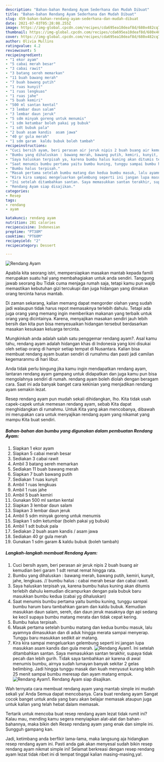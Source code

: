 ```yaml
---
description: "Bahan-bahan Rendang Ayam Sederhana dan Mudah Dibuat"
title: "Bahan-bahan Rendang Ayam Sederhana dan Mudah Dibuat"
slug: 459-bahan-bahan-rendang-ayam-sederhana-dan-mudah-dibuat
date: 2021-07-03T05:28:08.255Z
image: https://img-global.cpcdn.com/recipes/cda695ea10deaf8d/680x482cq70/rendang-ayam-foto-resep-utama.jpg
thumbnail: https://img-global.cpcdn.com/recipes/cda695ea10deaf8d/680x482cq70/rendang-ayam-foto-resep-utama.jpg
cover: https://img-global.cpcdn.com/recipes/cda695ea10deaf8d/680x482cq70/rendang-ayam-foto-resep-utama.jpg
author: Olivia Mullins
ratingvalue: 4.2
reviewcount: 5
recipeingredient:
- "1 ekor ayam"
- "5 cabai merah besar"
- "3 cabai rawit"
- "3 batang sereh memarkan"
- "11 buah bawang merah"
- "7 buah bawang putih"
- "1 ruas kunyit"
- "1 ruas lengkuas"
- "1 ruas jahe"
- "5 buah kemiri"
- "500 ml santan kental"
- "3 lembar daun salam"
- "3 lembar daun jeruk"
- "5 sdm minyak goreng untuk menumis"
- "1 sdm ketumbar boleh pakai yg bubuk"
- "1 sdt bubuk pala"
- "2 buah asam kandis  asam jawa"
- "40 gr gula merah"
- "1 sdm garam  kaldu bubuk boleh tambah"
recipeinstructions:
- "Cuci bersih ayam, beri perasan air jeruk nipis 2 buah buang air kemudian beri garam 1 sdt remat remat hingga rata."
- "Bumbu yang dihaluskan : bawang merah, bawang putih, kemiri, kunyit, jahe, lengkuas. // bumbu halus : cabai merah besar dan cabai rawit."
- "Saya haluskan terpisah ya, karena bumbu halus kuning akan ditumis terlebih dahulu kemudian dicampurkan dengan pala bubuk baru masukkan bumbu kedua (cabai yg dihaluskan)"
- "Saat menumis bumbu pertama yaitu bumbu kuning, tunggu sampai bumbu harum baru tambahkan garam dan kaldu bubuk. Kemudian masukkan daun salam, sereh, dan daun jeruk masaknya dgn api sedang ke kecil supaya bumbu matang merata dan tidak cepat kering."
- "Bumbu halus terpisah."
- "Masak pertama setelah bumbu matang dan kedua bumbu masuk, lalu ayamnya dimasukkan dan di aduk hingga merata sampai menyerap. Tunggu baru masukkan sedikit air matang."
- "Kira kira sampai mengeluarkan gelembung seperti ini jangan lupa masukkan asam kandis dan gula merah."
- "Ini setelah ditambahkan santan. Saya memasukkan santan terakhir, supaya tidak pecah dan lebih gurih. Tidak saya tambahkan air karena di awal menumis bumbu, airnya sudah lumayan banyak sekitar 2 gelas belimbing. Jadi hingga tunggu masak dan kuah menyusut kurang lebih 25 menit sampai bumbu meresap dan ayam matang empuk."
- "Rendang Ayam siap disajikan."
categories:
- Resep
tags:
- rendang
- ayam

katakunci: rendang ayam 
nutrition: 281 calories
recipecuisine: Indonesian
preptime: "PT38M"
cooktime: "PT60M"
recipeyield: "2"
recipecategory: Dessert

---
```



![Rendang Ayam](https://img-global.cpcdn.com/recipes/cda695ea10deaf8d/680x482cq70/rendang-ayam-foto-resep-utama.jpg)

Apabila kita seorang istri, mempersiapkan masakan mantab kepada famili merupakan suatu hal yang membahagiakan untuk anda sendiri. Tanggung jawab seorang ibu Tidak cuma menjaga rumah saja, tetapi kamu pun wajib memastikan kebutuhan gizi tercukupi dan juga hidangan yang dimakan orang tercinta harus mantab.

Di zaman  sekarang, kalian memang dapat mengorder olahan yang sudah jadi walaupun tidak harus repot memasaknya terlebih dahulu. Tetapi ada juga orang yang memang ingin memberikan makanan yang terbaik untuk orang yang dicintainya. Karena, menyajikan masakan sendiri jauh lebih bersih dan kita pun bisa menyesuaikan hidangan tersebut berdasarkan masakan kesukaan keluarga tercinta. 



Mungkinkah anda adalah salah satu penggemar rendang ayam?. Asal kamu tahu, rendang ayam adalah hidangan khas di Indonesia yang kini disukai oleh setiap orang di hampir setiap tempat di Nusantara. Kalian bisa membuat rendang ayam buatan sendiri di rumahmu dan pasti jadi camilan kegemaranmu di hari libur.

Anda tidak perlu bingung jika kamu ingin mendapatkan rendang ayam, lantaran rendang ayam gampang untuk didapatkan dan juga kamu pun bisa mengolahnya sendiri di rumah. rendang ayam boleh diolah dengan beragam cara. Saat ini ada banyak banget cara kekinian yang menjadikan rendang ayam semakin lezat.

Resep rendang ayam pun mudah sekali dihidangkan, lho. Kita tidak usah capek-capek untuk memesan rendang ayam, sebab Kita dapat menghidangkan di rumahmu. Untuk Kita yang akan mencobanya, dibawah ini merupakan cara untuk menyajikan rendang ayam yang nikamat yang mampu Kita buat sendiri.

<!--inarticleads1-->

##### Bahan-bahan dan bumbu yang digunakan dalam pembuatan Rendang Ayam:

1. Siapkan 1 ekor ayam
1. Siapkan 5 cabai merah besar
1. Sediakan 3 cabai rawit
1. Ambil 3 batang sereh memarkan
1. Sediakan 11 buah bawang merah
1. Siapkan 7 buah bawang putih
1. Sediakan 1 ruas kunyit
1. Ambil 1 ruas lengkuas
1. Ambil 1 ruas jahe
1. Ambil 5 buah kemiri
1. Gunakan 500 ml santan kental
1. Siapkan 3 lembar daun salam
1. Siapkan 3 lembar daun jeruk
1. Ambil 5 sdm minyak goreng untuk menumis
1. Siapkan 1 sdm ketumbar (boleh pakai yg bubuk)
1. Ambil 1 sdt bubuk pala
1. Sediakan 2 buah asam kandis / asam jawa
1. Sediakan 40 gr gula merah
1. Gunakan 1 sdm garam &amp; kaldu bubuk (boleh tambah)




<!--inarticleads2-->

##### Langkah-langkah membuat Rendang Ayam:

1. Cuci bersih ayam, beri perasan air jeruk nipis 2 buah buang air kemudian beri garam 1 sdt remat remat hingga rata.
1. Bumbu yang dihaluskan : bawang merah, bawang putih, kemiri, kunyit, jahe, lengkuas. // bumbu halus : cabai merah besar dan cabai rawit.
1. Saya haluskan terpisah ya, karena bumbu halus kuning akan ditumis terlebih dahulu kemudian dicampurkan dengan pala bubuk baru masukkan bumbu kedua (cabai yg dihaluskan)
1. Saat menumis bumbu pertama yaitu bumbu kuning, tunggu sampai bumbu harum baru tambahkan garam dan kaldu bubuk. Kemudian masukkan daun salam, sereh, dan daun jeruk masaknya dgn api sedang ke kecil supaya bumbu matang merata dan tidak cepat kering.
1. Bumbu halus terpisah.
1. Masak pertama setelah bumbu matang dan kedua bumbu masuk, lalu ayamnya dimasukkan dan di aduk hingga merata sampai menyerap. Tunggu baru masukkan sedikit air matang.
1. Kira kira sampai mengeluarkan gelembung seperti ini jangan lupa masukkan asam kandis dan gula merah.
<img src="//assets-global.cpcdn.com/assets/icons/button_play-2c75c40dde080a61004c1f40b05d8f140eaff45d7e9e6481dc71c63d2e7c4909.png" alt="Rendang Ayam">1. Ini setelah ditambahkan santan. Saya memasukkan santan terakhir, supaya tidak pecah dan lebih gurih. Tidak saya tambahkan air karena di awal menumis bumbu, airnya sudah lumayan banyak sekitar 2 gelas belimbing. Jadi hingga tunggu masak dan kuah menyusut kurang lebih 25 menit sampai bumbu meresap dan ayam matang empuk.
<img src="//assets-global.cpcdn.com/assets/icons/button_play-2c75c40dde080a61004c1f40b05d8f140eaff45d7e9e6481dc71c63d2e7c4909.png" alt="Rendang Ayam">1. Rendang Ayam siap disajikan.




Wah ternyata cara membuat rendang ayam yang mantab simple ini mudah sekali ya! Anda Semua dapat mencobanya. Cara buat rendang ayam Sangat cocok banget untuk anda yang baru akan belajar memasak ataupun juga untuk kalian yang telah hebat dalam memasak.

Tertarik untuk mencoba buat resep rendang ayam lezat tidak rumit ini? Kalau mau, mending kamu segera menyiapkan alat-alat dan bahan-bahannya, maka bikin deh Resep rendang ayam yang enak dan simple ini. Sungguh gampang kan. 

Jadi, ketimbang anda berfikir lama-lama, maka langsung aja hidangkan resep rendang ayam ini. Pasti anda gak akan menyesal sudah bikin resep rendang ayam nikmat simple ini! Selamat berkreasi dengan resep rendang ayam lezat tidak ribet ini di tempat tinggal kalian masing-masing,ya!.

